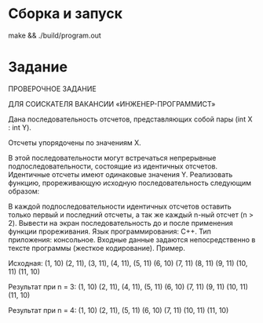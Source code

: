 # Сборка и запуск
make && ./build/program.out

# Задание

ПРОВЕРОЧНОЕ ЗАДАНИЕ

ДЛЯ СОИСКАТЕЛЯ ВАКАНСИИ «ИНЖЕНЕР-ПРОГРАММИСТ»

Дана последовательность отсчетов, представляющих собой пары (int Х : int Y).

Отсчеты упорядочены по значениям Х.

В этой последовательности могут встречаться непрерывные подпоследовательности,
состоящие из идентичных отсчетов. Идентичные отсчеты имеют одинаковые значения Y.
Реализовать функцию, прореживающую исходную последовательность следующим
образом:

В каждой подпоследовательности идентичных отсчетов оставить только первый и
последний отсчеты, а так же каждый n-ный отсчет (n > 2).
Вывести на экран последовательность до и после применения функции прореживания.
Язык программирования: C++.
Тип приложения: консольное.
Входные данные задаются непосредственно в тексте программы (жесткое кодирование).
Пример.

Исходная: (1, 10) (2, 11), (3, 11), (4, 11), (5, 11) (6, 10) (7,
11) (8, 11) (9, 11) (10, 11) (11, 10)

Результат при n = 3: (1, 10) (2, 11), (4, 11), (5, 11) (6, 10) (7, 11)
(9, 11) (10, 11) (11, 10)

Результат при n = 4: (1, 10) (2, 11), (5, 11) (6, 10) (7, 11) (10, 11)
(11, 10)
